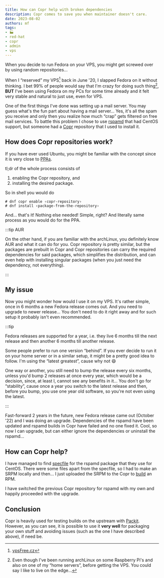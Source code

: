 ```yaml
---
title: How can Copr help with broken dependencies
description: Copr comes to save you when maintainer doesn't care.
date: 2023-08-02
authors: mf
tags:
- 🏭
- red-hat
- copr
- admin
- vps
---
```


When you decide to run Fedora on your VPS, you might get screwed over by using
random repositories…

<!--truncate-->

When I “reserved” my VPS[^1] back in June '20, I slapped Fedora on it without
thinking. I bet 99% of people would say that I'm crazy for doing such thing[^2],
**BUT** I've been using Fedora on my PCs for some time already and it felt very
stable and natural to just use, even for VPS.

One of the first things I've done was setting up a mail server. You may guess
what's the fun part about having a mail server… Yes, it's all the spam you
receive and only then you realize how much “crap” gets filtered on free mail
services. To battle this problem I chose to use
[rspamd](https://github.com/rspamd/rspamd) that had CentOS support, but someone
had a [Copr](https://copr.fedorainfracloud.org/) repository that I used to
install it.

## How does Copr repositories work?

If you have ever used Ubuntu, you might be familiar with the concept since it is
very close to [PPAs](https://help.ubuntu.com/community/PPA).

tl;dr of the whole process consists of
1. enabling the Copr repository, and
2. installing the desired package.

So in shell you would do
```
# dnf copr enable ‹copr-repository›
# dnf install ‹package-from-the-repository›
```

And… that's it! Nothing else needed! Simple, right? And literally same process
as you would do for the PPA.

:::tip AUR

On the other hand, if you are familiar with the archLinux, you definitely know
AUR and what it can do for you. Copr repository is pretty similar, but the
packages are prebuilt in Copr and Copr repositories can carry the required
dependencies for said packages, which simplifies the distribution, and can even
help with installing singular packages (when you just need the dependency, not
everything).

:::

## My issue

Now you might wonder how would I use it on my VPS. It's rather simple, once in
6 months a new Fedora release comes out. And you need to upgrade to newer
release… You don't need to do it right away and for such setup it probably isn't
even recommended.

:::tip

Fedora releases are supported for a year, i.e. they live 6 months till the next
release and then another 6 months till another release.

Some people prefer to run one version “behind”. If you ever decide to run it on
your home server or in a similar setup, it might be a pretty good idea to
follow. I'm using the “latest greatest”, cause why not :smile:

One way or another, you still need to bump the release every six months, unless
you'd bump 2 releases at once every year, which would be a decision, since, at
least I, cannot see any benefits in it… You don't go for “stability”, cause once
a year you switch to the latest release and then, before you bump, you use one
year old software, so you're not even using the latest.

:::

Fast-forward 2 years in the future, new Fedora release came out (October '22)
and I was doing an upgrade. Dependencies of the rspamd have been updated and
rspamd builds in Copr have failed and no one fixed it. Cool, so now I can
upgrade, but can either ignore the dependencies or uninstall the rspamd…

## How can Copr help?

I have managed to find
[specfile](https://github.com/rspamd/rspamd/blob/master/rpm/rspamd.spec) for the
rspamd package that they use for CentOS. There were some files apart from the
specfile, so I had to make an SRPM locally and then… I just uploaded the SRPM
to the Copr to
[build](https://copr.fedorainfracloud.org/coprs/mfocko/rspamd/build/5046567/)
an RPM.

I have switched the previous Copr repository for rspamd with my own and happily
proceeded with the upgrade.

## Conclusion

Copr is heavily used for testing builds on the upstream with
[Packit](https://packit.dev). However, as you can see, it is possible to use it
**very well** for packaging your own stuff and avoiding issues (such as the one
I have described above), if need be.

[^1]: [vpsFree.cz](https://vpsfree.cz)
[^2]: Even though I've been running archLinux on some Raspberry Pi's and also
      on one of my “home servers”, before getting the VPS. You could say I like
      to live on the edge…